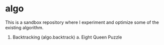 algo
======
This is a sandbox repository where I experiment and optimize some of the existing algorithm.

1. Backtracking (algo.backtrack)
   a. Eight Queen Puzzle

